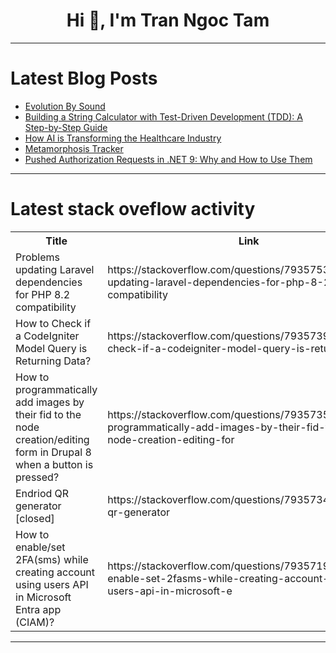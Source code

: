 <h1 align="center">Hi 👋, I'm Tran Ngoc Tam</h1>

---

# Latest Blog Posts 
<!-- BLOG-POST-LIST:START -->
- [Evolution By Sound](https://dev.to/bizzi_cole87_26ec228487d6/evolution-by-sound-453f)
- [Building a String Calculator with Test-Driven Development &lpar;TDD&rpar;: A Step-by-Step Guide](https://dev.to/vishaaxl/building-a-string-calculator-with-test-driven-development-tdd-a-step-by-step-guide-4d59)
- [How AI is Transforming the Healthcare Industry](https://dev.to/ram_fb361bc2f8f94e06772e2/how-ai-is-transforming-the-healthcare-industry-2gh6)
- [Metamorphosis Tracker](https://dev.to/codedragon35/metamorphosis-tracker-3m5f)
- [Pushed Authorization Requests in .NET 9: Why and How to Use Them](https://dev.to/oktadev/pushed-authorization-requests-in-net-9-why-and-how-to-use-them-53ba)
<!-- BLOG-POST-LIST:END -->

---

# Latest stack oveflow activity
<table>
  <tr><th>Title</th><th>Link</th></tr>
  <!-- STACKOVERFLOW:START --><tr><td>Problems updating Laravel dependencies for PHP 8.2 compatibility</td><td>https://stackoverflow.com/questions/79357532/problems-updating-laravel-dependencies-for-php-8-2-compatibility</td></tr><tr><td>How to Check if a CodeIgniter Model Query is Returning Data?</td><td>https://stackoverflow.com/questions/79357391/how-to-check-if-a-codeigniter-model-query-is-returning-data</td></tr><tr><td>How to programmatically add images by their fid to the node creation/editing form in Drupal 8 when a button is pressed?</td><td>https://stackoverflow.com/questions/79357352/how-to-programmatically-add-images-by-their-fid-to-the-node-creation-editing-for</td></tr><tr><td>Endriod QR generator [closed]</td><td>https://stackoverflow.com/questions/79357345/endriod-qr-generator</td></tr><tr><td>How to enable/set 2FA&lpar;sms&rpar; while creating account using users API in Microsoft Entra app &lpar;CIAM&rpar;?</td><td>https://stackoverflow.com/questions/79357196/how-to-enable-set-2fasms-while-creating-account-using-users-api-in-microsoft-e</td></tr><!-- STACKOVERFLOW:END -->
</table>

---



